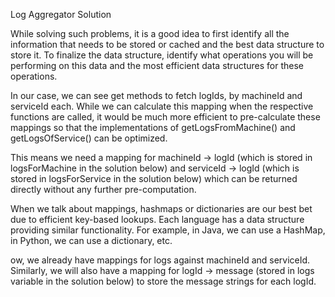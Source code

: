 Log Aggregator Solution

While solving such problems, it is a good idea to first identify all the information that needs to be stored or cached and the best data structure to store it. To finalize the data structure, identify what operations you will be performing on this data and the most efficient data structures for these operations.

In our case, we can see get methods to fetch logIds, by machineId and serviceId each. While we can calculate this mapping when the respective functions are called, it would be much more efficient to pre-calculate these mappings so that the implementations of getLogsFromMachine() and getLogsOfService() can be optimized.

This means we need a mapping for machineId -> logId (which is stored in logsForMachine in the solution below) and serviceId -> logId (which is stored in logsForService in the solution below) which can be returned directly without any further pre-computation.

When we talk about mappings, hashmaps or dictionaries are our best bet due to efficient key-based lookups. Each language has a data structure providing similar functionality. For example, in Java, we can use a HashMap, in Python, we can use a dictionary, etc.

ow, we already have mappings for logs against machineId and serviceId. Similarly, we will also have a mapping for logId -> message (stored in logs variable in the solution below) to store the message strings for each logId.

